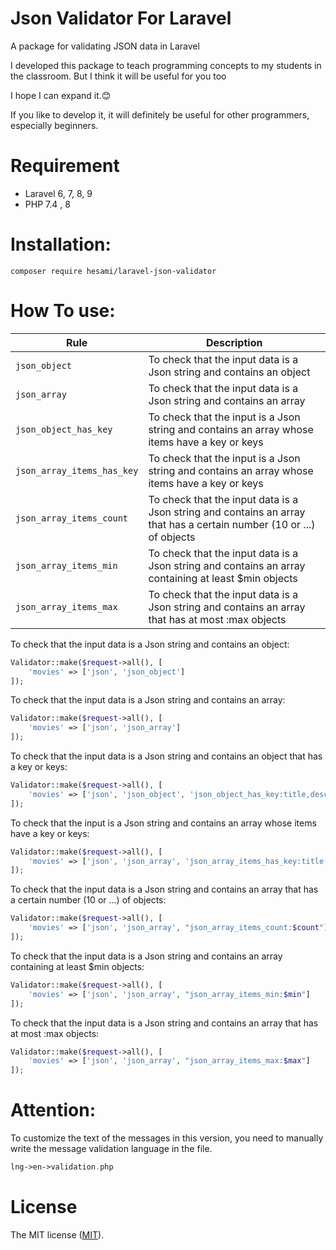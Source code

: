 # Json Validator For Laravel
A package for validating JSON data in Laravel

I developed this package to teach programming concepts to my students in the classroom.
But I think it will be useful for you too

I hope I can expand it.😊

If you like to develop it, it will definitely be useful for other programmers, especially beginners.

# Requirement
* Laravel 6, 7, 8, 9
* PHP 7.4 , 8


# Installation:
```
composer require hesami/laravel-json-validator
```


# How To use:


| Rule | Description |
| --- | --- |
| `json_object` | To check that the input data is a Json string and contains an object |
| `json_array` | To check that the input data is a Json string and contains an array |
| `json_object_has_key` | To check that the input is a Json string and contains an array whose items have a key or keys |
| `json_array_items_has_key` | To check that the input is a Json string and contains an array whose items have a key or keys |
| `json_array_items_count` | To check that the input data is a Json string and contains an array that has a certain number (10 or ...) of objects |
| `json_array_items_min` | To check that the input data is a Json string and contains an array containing at least $min objects |
| `json_array_items_max` | To check that the input data is a Json string and contains an array that has at most :max objects |





To check that the input data is a Json string and contains an object:
```php
Validator::make($request->all(), [
    'movies' => ['json', 'json_object']
]);
```


To check that the input data is a Json string and contains an array:
```php
Validator::make($request->all(), [
    'movies' => ['json', 'json_array']
]);
```


To check that the input data is a Json string and contains an object that has a key or keys:
```php
Validator::make($request->all(), [
    'movies' => ['json', 'json_object', 'json_object_has_key:title,desc']
]);
```


To check that the input is a Json string and contains an array whose items have a key or keys:
```php
Validator::make($request->all(), [
    'movies' => ['json', 'json_array', 'json_array_items_has_key:title,desc']
]);
```


To check that the input data is a Json string and contains an array that has a certain number (10 or ...) of objects:
```php
Validator::make($request->all(), [
    'movies' => ['json', 'json_array', "json_array_items_count:$count"]
]);
```


To check that the input data is a Json string and contains an array containing at least $min objects:
```php
Validator::make($request->all(), [
    'movies' => ['json', 'json_array', "json_array_items_min:$min"]
]);
```


To check that the input data is a Json string and contains an array that has at most :max objects:
```php
Validator::make($request->all(), [
    'movies' => ['json', 'json_array', "json_array_items_max:$max"]
]);
```



# Attention:
To customize the text of the messages in this version, you need to manually write the message validation language in the file.
```php
lng->en->validation.php
```



# License
The MIT license ([MIT](https://github.com/hesami/laravel-json-validator/blob/master/LICENSE.md)).

